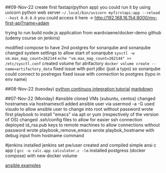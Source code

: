 ##09-Nov-22
create first fastapi(python app)
you could run it by using uvicorn python web server
```~/.local/bin/uvicorn myfirstapi:app --reload --host 0.0.0.0```
you could access it here -> http://192.168.16.154:8000/my-first-api?name=adam

trying to run build node.js application from wardviaene/docker-demo github (udemy course on jenkins)

modified compose to have 2nd postgres for sonarqube and sonarqube
changed system settings to allow start of sonarqube 
```sysctl -w vm.max_map_count=262144```
```echo "vm.max_map_count=262144" >> /etc/sysctl.conf``` 
created volume for atrifactory 
```docker volume create --name=artifactory_data```
fixed issue with port jdbc (just a typo) so sonarqube could connect to postregss
fixed issue with connection to postgres (typo in env name)

##08-Nov-22 (tuesday)
[python continuos integration tutorial](https://realpython.com/python-continuous-integration/)
[markdown](https://www.geeksforgeeks.org/introduction-to-markdown/)

##07-Nov-22 (Monday)
#ansible
cloned VMs (xubuntu, centos)
changed hostnames via hostnamesctl
added ansible user via usermod -a -G
used visudo to allow ansible user to change into root without password
wrote first playbook to install "emacs" via apt or yum (respectively of the version of OS)
changed .ssh/config files to allow for easier ssh connection
deployed id_rsa.pub keys to remote machines to allow connections without password
wrote playbook_remove_emacs 
wrote playbok_hostname with debug input from hostname command

#jenkins
installed jenkins
set pw/user
created and compiled simple ansi c app (
```gcc -o calc.app calculator.c -lm```
installed postgress (docker compose) with new docker volume


[ansible examples](https://www.toptechskills.com/ansible-tutorials-courses/ansible-yum-module-tutorial-examples/)
